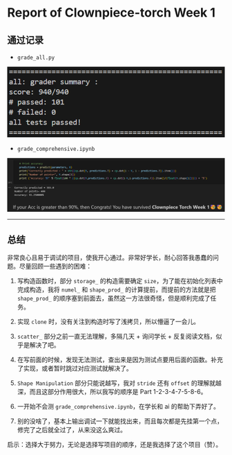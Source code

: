 # Report of Clownpiece-torch Week 1

## 通过记录

- `grade_all.py`

![alt text](image.png)

- `grade_comprehensive.ipynb`

![alt text](image-1.png)

---

## 总结

非常良心且易于调试的项目，使我开心通过。非常好学长，耐心回答我愚蠢的问题。尽量回顾一些遇到的困难：

1. 写构造函数时，部分 `storage_` 的构造需要确定 `size`，为了能在初始化列表中完成构造，我将 `numel_` 和 `shape_prod_` 的计算提前，而提前的方法就是把 `shape_prod_` 的顺序塞到前面去，虽然这一方法很奇怪，但是顺利完成了任务。

2. 实现 `clone` 时，没有关注到构造时写了浅拷贝，所以懵逼了一会儿。

3. `scatter_` 部分之前一直无法理解，多隔几天 + 询问学长 + 反复阅读文档，似乎是解决了吧。

4. 在写前面的时候，发现无法测试，查出来是因为测试点要用后面的函数。补充了实现，或者暂时跳过对应测试就解决了。

5. `Shape Manipulation` 部分只能说越写，我对 `stride` 还有 `offset` 的理解就越深，而且这部分作用很大，所以我写的顺序是 Part 1-2-3-4-7-5-8-6。

6. 一开始不会测 `grade_comprehensive.ipynb`，在学长和 ai 的帮助下弄好了。

7. 别的没啥了，基本上输出调试一下就能找出来，而且每次都是先挂第一个点，修完了之后就全过了，从来没这么爽过。

启示：选择大于努力，无论是选择写项目的顺序，还是我选择了这个项目（赞）。